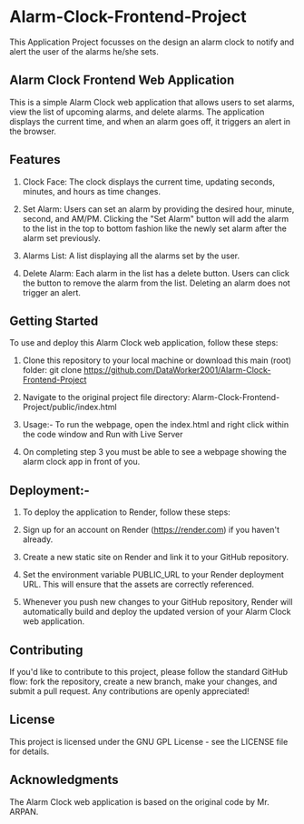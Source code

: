 # Alarm-Clock-Frontend-Project
 This Application Project focusses on the design an alarm clock to notify and alert the user of the alarms he/she sets.
## Alarm Clock Frontend Web Application<br/>
This is a simple Alarm Clock web application that allows users to set alarms, view the list of upcoming alarms, and delete alarms. The application displays the current time, and when an alarm goes off, it triggers an alert in the browser.<br/>

## Features<br/>
1) Clock Face: The clock displays the current time, updating seconds, minutes, and hours as time changes.<br/>

2) Set Alarm: Users can set an alarm by providing the desired hour, minute, second, and AM/PM. Clicking the "Set Alarm" button will add the alarm to the list in the top to bottom fashion like the newly set alarm after the alarm set previously.<br/>

3) Alarms List: A list displaying all the alarms set by the user.<br/>

4) Delete Alarm: Each alarm in the list has a delete button. Users can click the button to remove the alarm from the list. Deleting an alarm does not trigger an alert.<br/>

## Getting Started<br/>
To use and deploy this Alarm Clock web application, follow these steps:<br/>

1) Clone this repository to your local machine or download this main (root) folder:
git clone https://github.com/DataWorker2001/Alarm-Clock-Frontend-Project
2) Navigate to the original project file directory:
Alarm-Clock-Frontend-Project/public/index.html
 
3) Usage:-
To run the webpage, open the index.html and right click within the code window and Run with Live Server
4) On completing step 3 you must be able to see a webpage showing the alarm clock app in front of you.

## Deployment:-
1) To deploy the application to Render, follow these steps:

2) Sign up for an account on Render (https://render.com) if you haven't already.

3) Create a new static site on Render and link it to your GitHub repository.

4) Set the environment variable PUBLIC_URL to your Render deployment URL. This will ensure that the assets are correctly referenced.

4) Whenever you push new changes to your GitHub repository, Render will automatically build and deploy the updated version of your Alarm Clock web application.

## Contributing
If you'd like to contribute to this project, please follow the standard GitHub flow: fork the repository, create a new branch, make your changes, and submit a pull request. Any contributions are openly appreciated!

## License
This project is licensed under the GNU GPL License - see the LICENSE file for details.

## Acknowledgments
The Alarm Clock web application is based on the original code by Mr. ARPAN.
